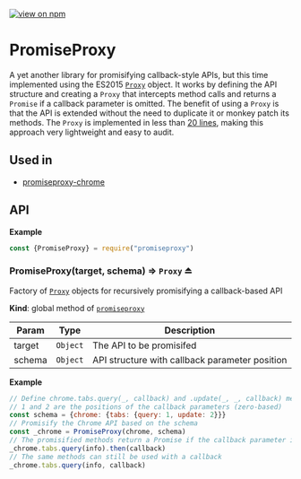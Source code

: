 [![view on npm](http://img.shields.io/npm/v/promiseproxy.svg)](https://www.npmjs.org/package/promiseproxy)

# PromiseProxy
A yet another library for promisifying callback-style APIs, but this time implemented using the ES2015 [`Proxy`][1] object. It works by defining the API structure and creating a `Proxy` that intercepts method calls and returns a `Promise` if a callback parameter is omitted. The benefit of using a `Proxy` is that the API is extended without the need to duplicate it or monkey patch its methods. The `Proxy` is implemented in less than [20 lines](/), making this approach very lightweight and easy to audit.

## Used in

* [promiseproxy-chrome](https://github.com/slikts/promiseproxy-chrome)

## API
**Example**  
```js
const {PromiseProxy} = require("promiseproxy")
```
<a name="exp_module_promiseproxy--PromiseProxy"></a>

### PromiseProxy(target, schema) ⇒ <code>Proxy</code> ⏏
Factory of [`Proxy`][1] objects for recursively promisifying a callback-based API

**Kind**: global method of <code>[promiseproxy](#module_promiseproxy)</code>  

| Param | Type | Description |
| --- | --- | --- |
| target | <code>Object</code> | The API to be promisifed |
| schema | <code>Object</code> | API structure with callback parameter position |

**Example**  
```js
// Define chrome.tabs.query(_, callback) and .update(_, _, callback) methods
// 1 and 2 are the positions of the callback parameters (zero-based)
const schema = {chrome: {tabs: {query: 1, update: 2}}}
// Promisify the Chrome API based on the schema
const _chrome = PromiseProxy(chrome, schema)
// The promisified methods return a Promise if the callback parameter is omitted
_chrome.tabs.query(info).then(callback)
// The same methods can still be used with a callback
_chrome.tabs.query(info, callback)
```

[1]:[https://goo.gl/ICTTFQ]
